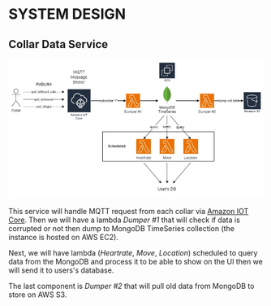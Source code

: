 # SYSTEM DESIGN


## Collar Data Service

![collar data service](../../images/system-design/collar.jpg)

This service will handle MQTT request from each collar via [Amazon IOT Core](https://aws.amazon.com/iot-core/).
Then we will have a lambda *Dumper #1* that will check if data is corrupted or not then dump to MongoDB 
TimeSeries collection (the instance is hosted on AWS EC2). 

Next, we will have lambda (*Heartrate*, *Move*, *Location*) scheduled to query data from the MongoDB and process it to be able to show
on the UI then we will send it to users's database.

The last component is *Dumper #2* that will pull old data from MongoDB to store on AWS S3.

